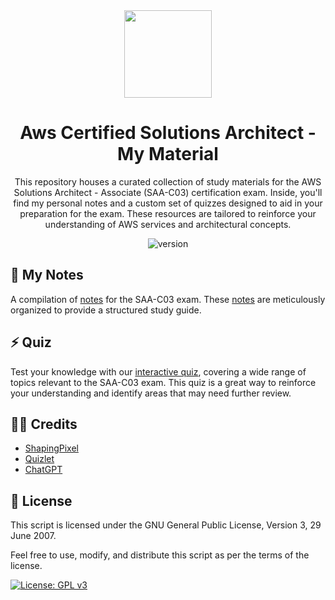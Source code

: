 <div align="center">
  <img src='https://d1.awsstatic.com/training-and-certification/certification-badges/AWS-Certified-Solutions-Architect-Associate_badge.3419559c682629072f1eb968d59dea0741772c0f.png' height='140'>
</div>

<h1 align="center">
  Aws Certified Solutions Architect - My Material
</h1>

<p align="center">
  This repository houses a curated collection of study materials for the AWS Solutions Architect - Associate (SAA-C03) certification exam. Inside, you'll find my personal notes and a custom set of quizzes designed to aid in your preparation for the exam. These resources are tailored to reinforce your understanding of AWS services and architectural concepts. 
</p>

<p align="center">
  <img src="https://img.shields.io/badge/state-in_development-blue" alt="version">
</p>

## 📝 My Notes

A compilation of [notes](https://github.com/GabrielFlores8227/SAA-C03/tree/main/notes) for the SAA-C03 exam. These [notes](https://github.com/GabrielFlores8227/SAA-C03/tree/main/notes) are meticulously organized to provide a structured study guide.

## ⚡ Quiz

Test your knowledge with our [interactive quiz](https://gabrielflores8227.github.io/SAA-C03/quiz/), covering a wide range of topics relevant to the SAA-C03 exam. This quiz is a great way to reinforce your understanding and identify areas that may need further review.

## 👏🏼 Credits

<ul>
  <li>
    <a href="https://www.youtube.com/@shapingpixel">ShapingPixel</a>
  </li>
  <li>
    <a href="https://quizlet.com/144321056/aws-certified-solutions-architect-associate-practice-questions-flash-cards">Quizlet</a>
  </li>
  <li>
    <a href="https://chat.openai.com">ChatGPT</a>
  </li>
</ul>

## 📖 License

This script is licensed under the GNU General Public License, Version 3, 29 June 2007.

Feel free to use, modify, and distribute this script as per the terms of the license.

[![License: GPL v3](https://img.shields.io/badge/License-GPL%20v3-blue.svg)](https://opensource.org/licenses/GPL-3.0)
